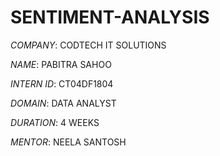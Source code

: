 # SENTIMENT-ANALYSIS

*COMPANY*: CODTECH IT SOLUTIONS

*NAME*: PABITRA SAHOO

*INTERN ID*: CT04DF1804

*DOMAIN*: DATA ANALYST

*DURATION*: 4 WEEKS

*MENTOR*: NEELA SANTOSH

